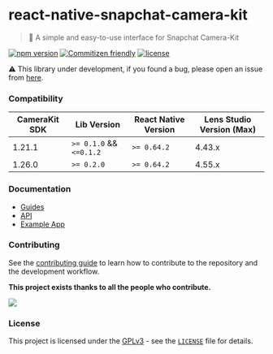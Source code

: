 # react-native-snapchat-camera-kit

> 👻 A simple and easy-to-use interface for Snapchat Camera-Kit

[![npm version](https://img.shields.io/npm/v/react-native-snapchat-camera-kit.svg)](https://npmjs.com/package/react-native-snapchat-camera-kit)
[![Commitizen friendly](https://img.shields.io/badge/commitizen-friendly-brightgreen.svg)](http://commitizen.github.io/cz-cli/)
[![license](https://img.shields.io/npm/l/react-native-snapchat-camera-kit.svg)](https://github.com/popile-media/react-native-snapchat-camera-kit/blob/master/LICENSE)

:warning: This library under development, if you found a bug, please open an issue from [here](https://github.com/popile-media/react-native-snapchat-camera-kit/issues/new/choose).

### Compatibility

| CameraKit SDK | Lib Version             | React Native Version | Lens Studio Version (Max) |
| ------------- | ----------------------- | -------------------- | ------------------------- |
| 1.21.1        | `>= 0.1.0` && `<=0.1.2` | `>= 0.64.2`          | 4.43.x                    |
| 1.26.0        | `>= 0.2.0`              | `>= 0.64.2`          | 4.55.x                    |

### Documentation

- [Guides](https://popile-media.github.io/react-native-snapchat-camera-kit/docs/guides/getting-started)
- [API](https://popile-media.github.io/react-native-snapchat-camera-kit/docs/api)
- [Example App](https://popile-media.github.io/react-native-snapchat-camera-kit/docs/example-app)

### Contributing

See the [contributing guide](https://popile-media.github.io/react-native-snapchat-camera-kit/docs/contributing) to learn how to contribute to the repository and the development workflow.

**This project exists thanks to all the people who contribute.**

<a href="https://github.com/popile-media/react-native-snapchat-camera-kit/graphs/contributors">
  <img src="https://contrib.rocks/image?repo=popile-media/react-native-snapchat-camera-kit" />
</a>

### License

This project is licensed under the [GPLv3](https://opensource.org/license/gpl-3-0/) - see the [`LICENSE`](LICENSE) file for details.

